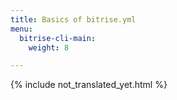 ```yaml
---
title: Basics of bitrise.yml
menu:
  bitrise-cli-main:
    weight: 8

---
```

{% include not_translated_yet.html %}
